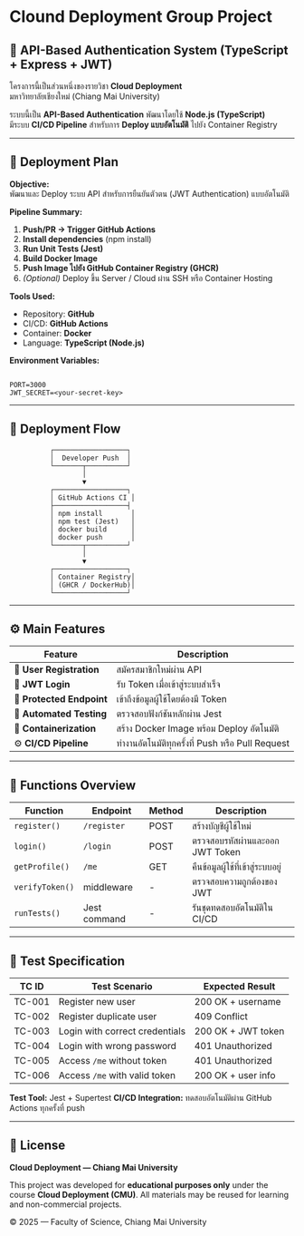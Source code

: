 # Clound Deployment  Group Project

## 🔐 API-Based Authentication System (TypeScript + Express + JWT)

โครงการนี้เป็นส่วนหนึ่งของรายวิชา **Cloud Deployment**  
มหาวิทยาลัยเชียงใหม่ (Chiang Mai University)

ระบบนี้เป็น **API-Based Authentication** พัฒนาโดยใช้ **Node.js (TypeScript)**  
มีระบบ **CI/CD Pipeline** สำหรับการ **Deploy แบบอัตโนมัติ** ไปยัง Container Registry

---

## 🚀 Deployment Plan

**Objective:**  
พัฒนาและ Deploy ระบบ API สำหรับการยืนยันตัวตน (JWT Authentication) แบบอัตโนมัติ

**Pipeline Summary:**  
1. **Push/PR → Trigger GitHub Actions**  
2. **Install dependencies** (npm install)  
3. **Run Unit Tests (Jest)**  
4. **Build Docker Image**  
5. **Push Image ไปยัง GitHub Container Registry (GHCR)**  
6. *(Optional)* Deploy ขึ้น Server / Cloud ผ่าน SSH หรือ Container Hosting

**Tools Used:**  
- Repository: **GitHub**  
- CI/CD: **GitHub Actions**  
- Container: **Docker**  
- Language: **TypeScript (Node.js)**  

**Environment Variables:**
```

PORT=3000
JWT_SECRET=<your-secret-key>

````

---

## 🧩 Deployment Flow

```text
          ┌──────────────────┐
          │  Developer Push  │
          └───────┬──────────┘
                  │
                  ▼
          ┌──────────────────┐
          │ GitHub Actions CI │
          ├──────────────────┤
          │ npm install       │
          │ npm test (Jest)   │
          │ docker build      │
          │ docker push       │
          └───────┬──────────┘
                  │
                  ▼
          ┌──────────────────┐
          │ Container Registry│
          │ (GHCR / DockerHub)│
          └──────────────────┘
````

---

## ⚙️ Main Features

| Feature                   | Description                                      |
| ------------------------- | ------------------------------------------------ |
| 🔑 **User Registration**  | สมัครสมาชิกใหม่ผ่าน API                          |
| 🔐 **JWT Login**          | รับ Token เมื่อเข้าสู่ระบบสำเร็จ                 |
| 👤 **Protected Endpoint** | เข้าถึงข้อมูลผู้ใช้โดยต้องมี Token               |
| 🧪 **Automated Testing**  | ตรวจสอบฟังก์ชันหลักผ่าน Jest                     |
| 🐳 **Containerization**   | สร้าง Docker Image พร้อม Deploy อัตโนมัติ        |
| ⚙️ **CI/CD Pipeline**     | ทำงานอัตโนมัติทุกครั้งที่ Push หรือ Pull Request |

---

## 🧱 Functions Overview

| Function        | Endpoint     | Method | Description                       |
| --------------- | ------------ | ------ | --------------------------------- |
| `register()`    | `/register`  | POST   | สร้างบัญชีผู้ใช้ใหม่              |
| `login()`       | `/login`     | POST   | ตรวจสอบรหัสผ่านและออก JWT Token   |
| `getProfile()`  | `/me`        | GET    | คืนข้อมูลผู้ใช้ที่เข้าสู่ระบบอยู่ |
| `verifyToken()` | middleware   | -      | ตรวจสอบความถูกต้องของ JWT         |
| `runTests()`    | Jest command | -      | รันชุดทดสอบอัตโนมัติใน CI/CD      |

---

## 🧪 Test Specification

| TC ID  | Test Scenario                  | Expected Result    |
| ------ | ------------------------------ | ------------------ |
| TC-001 | Register new user              | 200 OK + username  |
| TC-002 | Register duplicate user        | 409 Conflict       |
| TC-003 | Login with correct credentials | 200 OK + JWT token |
| TC-004 | Login with wrong password      | 401 Unauthorized   |
| TC-005 | Access `/me` without token     | 401 Unauthorized   |
| TC-006 | Access `/me` with valid token  | 200 OK + user info |

**Test Tool:** Jest + Supertest
**CI/CD Integration:** ทดสอบอัตโนมัติผ่าน GitHub Actions ทุกครั้งที่ push

---

## 🪪 License

**Cloud Deployment — Chiang Mai University**

This project was developed for **educational purposes only**
under the course **Cloud Deployment (CMU)**.
All materials may be reused for learning and non-commercial projects.

© 2025 — Faculty of Science, Chiang Mai University

